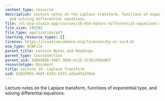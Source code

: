 ```yaml
---
content_type: resource
description: Lecture notes on the Laplace transform, functions of exponential type,
  and solving differential equations.
file: /ol-ocw-studio-app/courses/18-034-honors-differential-equations-spring-2009/b29370914b8f62922421e2ba67e37bde_MIT18_034s09_lec19.pdf
file_size: 193363
file_type: application/pdf
learning_resource_types: []
license: https://creativecommons.org/licenses/by-nc-sa/4.0/
ocw_type: OCWFile
parent_title: Lecture Notes and Readings
parent_type: CourseSection
parent_uid: 540b9b8b-54b7-3889-ec25-373b2295e0b7
resourcetype: Document
title: Lecture 19. Laplace Transform
uid: b2937091-4b8f-6292-2421-e2ba67e37bde
---
```

Lecture notes on the Laplace transform, functions of exponential type, and solving differential equations.